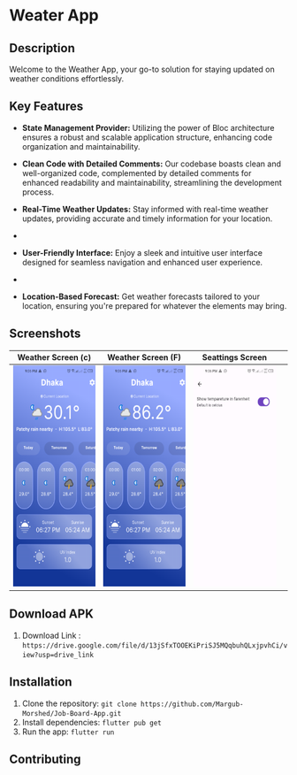 # Weater App

## Description
Welcome to the Weather App, your go-to solution for staying updated on weather conditions effortlessly.

## Key Features
- **State Management Provider:** Utilizing the power of Bloc architecture ensures a robust and scalable application structure, enhancing code organization and maintainability.

- **Clean Code with Detailed Comments:** Our codebase boasts clean and well-organized code, complemented by detailed comments for enhanced readability and maintainability, streamlining the development process.

- **Real-Time Weather Updates:** Stay informed with real-time weather updates, providing accurate and timely information for your location.
-
- **User-Friendly Interface:**  Enjoy a sleek and intuitive user interface designed for seamless navigation and enhanced user experience.
-
- **Location-Based Forecast:** Get weather forecasts tailored to your location, ensuring you're prepared for whatever the elements may bring.


## Screenshots

|                                 Weather Screen (c)               |         Weather Screen (F)                                  |                   Seattings Screen                                  |                                |
|:--------------------------------------------------------------:|:--------------------------------------------------------------:|:--------------------------------------------------------------:|:--------------------------------------------------------------:|
| <img src="assets/screenshots/1.png" height="400" width="auto"> | <img src="assets/screenshots/2.png" height="400" width="auto"> | <img src="assets/screenshots/3.png" height="400" width="auto"> |

## Download APK
1. Download Link : `https://drive.google.com/file/d/13jSfxTOOEKiPriSJ5MQqbuhQLxjpvhCi/view?usp=drive_link`

## Installation
1. Clone the repository: `git clone https://github.com/Margub-Morshed/Job-Board-App.git`
2. Install dependencies: `flutter pub get`
3. Run the app: `flutter run`

## Contributing
